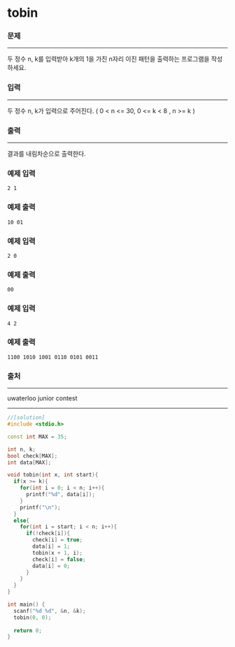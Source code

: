 # tobin

### 문제

------

두 정수 n, k를 입력받아 k개의 1을 가진 n자리 이진 패턴을 출력하는 프로그램을 작성하세요.

### 입력

------

두 정수 n, k가 입력으로 주어진다. ( 0 < n <= 30, 0 <= k < 8 , n >= k )

### 출력

------

결과를 내림차순으로 출력한다.



### 예제 입력

```
2 1
```

### 예제 출력

```
10 01
```

 

### 예제 입력

```
2 0
```

### 예제 출력

```
00
```

 

### 예제 입력

```
4 2
```

### 예제 출력

```
1100 1010 1001 0110 0101 0011
```

 

### 출처

------

uwaterloo junior contest 

------

```c++
//[solution]
#include <stdio.h>

const int MAX = 35;

int n, k;
bool check[MAX];
int data[MAX];

void tobin(int x, int start){
  if(x >= k){
    for(int i = 0; i < n; i++){
      printf("%d", data[i]);
    }
    printf("\n");
  }
  else{
    for(int i = start; i < n; i++){
      if(!check[i]){
        check[i] = true;
        data[i] = 1;
        tobin(x + 1, i);
        check[i] = false;
        data[i] = 0;
      }
    }
  }
}

int main() {
  scanf("%d %d", &n, &k);
  tobin(0, 0);
  
  return 0;
}
```

